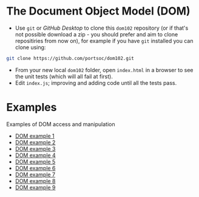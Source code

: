 # The Document Object Model (DOM)

* Use `git` or _GitHub Desktop_ to clone this `dom102` repository (or if that's not possible download a zip - you should prefer and aim to clone repositiries from now on), for example if you have `git` installed you can clone using:
```bash
git clone https://github.com/portsoc/dom102.git
```
* From your new local `dom102` folder, open `index.html` in a browser to see the unit tests (which will all fail at first).
* Edit `index.js`; improving and adding code until all the tests pass.

# Examples
Examples of DOM access and manipulation

* [DOM example 1](https://portsoc.github.io/dom101/examples/dom1)
* [DOM example 2](https://portsoc.github.io/dom101/examples/dom2)
* [DOM example 3](https://portsoc.github.io/dom101/examples/dom3)
* [DOM example 4](https://portsoc.github.io/dom101/examples/dom4)
* [DOM example 5](https://portsoc.github.io/dom101/examples/dom5)
* [DOM example 6](https://portsoc.github.io/dom101/examples/dom6)
* [DOM example 7](https://portsoc.github.io/dom101/examples/dom7)
* [DOM example 8](https://portsoc.github.io/dom101/examples/dom8)
* [DOM example 9](https://portsoc.github.io/dom101/examples/dom9)
